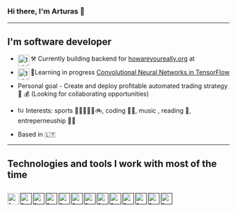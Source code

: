  
### Hi there, I'm Arturas 👋
---
## I'm software developer
- ⚒ Currently building backend for [howareyoureally.org][hyar] at [<img align="left" alt="tutris | amazonaws " width="26px" src="https://avatars0.githubusercontent.com/u/46576313?s=400&u=d19597751084ba5a2ef4efbfa53460004dd960d3&v=4
" />][scale3C]
- 🌱Learning in progress
 [Convolutional Neural Networks in TensorFlow][coursera] [<img align="left" alt="tutris | " width="26px" src=" https://cdn.jsdelivr.net/npm/simple-icons@3.4.0/icons/coursera.svg" />](https://www.coursera.org/learn/convolutional-neural-networks-tensorflow)

- Personal goal - Create and deploy profitable automated trading strategy 🤖 💰 (Looking for collaborating opportunities)
- Interests: sports 🥋🏋️‍♀️🏃‍♂️🚲, coding 👩‍💻, music [<img align="left" alt="tutris | Coursera" width="15px" src="https://cdn.jsdelivr.net/npm/simple-icons@3.4.0/icons/spotify.svg" />](spotify:user:screamingmoosie), reading 📖, entreperneuship 👨‍🎤
- Based in 🇱🇹
---
## Technologies and tools I work with most of the time

[<img align="left" alt="tutris | amazonaws " width="26px" src="https://cdn.jsdelivr.net/npm/simple-icons@3.4.0/icons/amazonaws.svg" />](amazonaws)
[<img align="left" alt="tutris | " width="26px" src="https://cdn.jsdelivr.net/npm/simple-icons@3.4.0/icons/visualstudiocode.svg" />]()
[<img align="left" alt="tutris | " width="26px" src="https://cdn.jsdelivr.net/npm/simple-icons@3.4.0/icons/git.svg" />]()
[<img align="left" alt="tutris | " width="26px" src="https://cdn.jsdelivr.net/npm/simple-icons@3.4.0/icons/node-dot-js.svg" />]()
[<img align="left" alt="tutris | " width="26px" src="https://cdn.jsdelivr.net/npm/simple-icons@3.4.0/icons/typescript.svg" />]()
[<img align="left" alt="tutris | " width="26px" src="https://cdn.jsdelivr.net/npm/simple-icons@3.4.0/icons/trello.svg" />]()
[<img align="left" alt="tutris | " width="26px" src="https://cdn.jsdelivr.net/npm/simple-icons@3.4.0/icons/google.svg" />]()
[<img align="left" alt="tutris | " width="26px" src="https://cdn.jsdelivr.net/npm/simple-icons@3.4.0/icons/github.svg" />]()
[<img align="left" alt="tutris | " width="26px" src="https://cdn.jsdelivr.net/npm/simple-icons@3.4.0/icons/gitlab.svg" />]()
[<img align="left" alt="tutris | " width="26px" src="https://cdn.jsdelivr.net/npm/simple-icons@3.4.0/icons/postgresql.svg" />]()
[<img align="left" alt="tutris | " width="26px" src="https://cdn.jsdelivr.net/npm/simple-icons@3.4.0/icons/html5.svg" />]()
[<img align="left" alt="tutris | " width="26px" src="https://cdn.jsdelivr.net/npm/simple-icons@3.4.0/icons/react.svg" />]()
[<img align="left" alt="tutris | " width="26px" src="https://cdn.jsdelivr.net/npm/simple-icons@3.4.0/icons/toggl.svg" />]()
---
[hyar]: https://share.howareyoureally.org
[coursera]: https://www.coursera.org/learn/convolutional-neural-networks-tensorflow/]
[scale3C]: https://scale3c.com